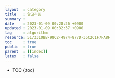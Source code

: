 ```yaml
---
layout  : category
title   : 알고리즘
summary : 
date    : 2023-01-09 00:28:26 +0900
updated : 2023-01-09 00:32:37 +0900
tag     : algorithm
resource: 51/3310BB-98C2-4974-877D-35C2C1F7FA8F
toc     : true
public  : true
parent  : [[index]]
latex   : false
---
```

* TOC
{:toc}

# 
